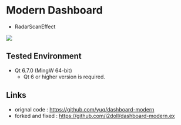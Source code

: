 # Modern Dashboard
- RadarScanEffect

![](markdown.data/modern.ani.gif)

## Tested Environment
- Qt 6.7.0 (MingW 64-bit)
	- Qt 6 or higher version is required.

## Links
- orignal code : https://github.com/yuq/dashboard-modern
- forked and fixed : https://github.com/j2doll/dashboard-modern.ex

